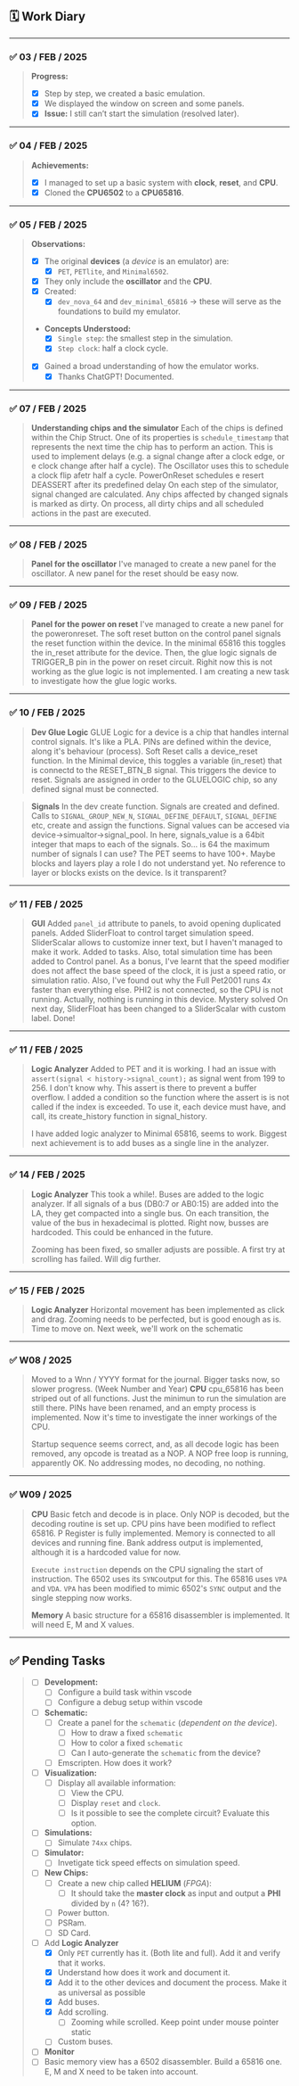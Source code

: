 ## 🗓️ Work Diary

---

### ✅ **03 / FEB / 2025**
> **Progress:**
> - [x] Step by step, we created a basic emulation.
> - [x] We displayed the window on screen and some panels.
> - [x] **Issue:** I still can’t start the simulation (resolved later).

---

### ✅ **04 / FEB / 2025**
> **Achievements:**
> - [x] I managed to set up a basic system with **clock**, **reset**, and **CPU**.
> - [x] Cloned the **CPU6502** to a **CPU65816**.

---

### ✅ **05 / FEB / 2025**
> **Observations:**
> - [x] The original **devices** (a *device* is an emulator) are:
>   - [x] `PET`, `PETlite`, and `Minimal6502`.
> - [x] They only include the **oscillator** and the **CPU**.
> - [x] Created:
>   - [x] `dev_nova_64` and `dev_minimal_65816` → these will serve as the foundations to build my emulator.
> - **Concepts Understood:**
>   - [x] `Single step`: the smallest step in the simulation.
>   - [x] `Step clock`: half a clock cycle.
> - [x] Gained a broad understanding of how the emulator works.
>   - [x] Thanks ChatGPT! Documented.

---

### ✅ **07 / FEB / 2025**
> **Understanding chips and the simulator**
> Each of the chips is defined within the Chip Struct. One of its properties is `schedule_timestamp` that represents the next time the chip has to perform an action. This is used to implement delays (e.g. a signal change after a clock edge, or e clock change after half a cycle).
> The Oscillator uses this to schedule a clock flip afetr half a cycle. PowerOnReset schedules e resert DEASSERT after its predefined delay
> On each step of the simulator, signal changed are calculated. Any chips affected by changed signals is marked as dirty. On process, all dirty chips and all scheduled actions in the past are executed.

---

### ✅ **08 / FEB / 2025**
> **Panel for the oscillator**
> I've managed to create a new panel for the oscillator. A new panel for the reset should be easy now.

---

### ✅ **09 / FEB / 2025**
> **Panel for the power on reset**
> I've managed to create a new panel for the poweronreset. The soft reset button on the control panel signals the reset function within the device. In the minimal 65816 this toggles the in_reset attribute for the device. Then, the glue logic signals de TRIGGER_B pin in the power on reset circuit. Righit now this is not working as the glue logic is not implemented. I am creating a new task to investigate how the glue logic works.

---

### ✅ **10 / FEB / 2025**
> **Dev Glue Logic**
> GLUE Logic for a device is a chip that handles internal control signals. It's like a PLA. PINs are defined within the device, along it's behaviour (process). Soft Reset calls a device_reset function. In the Minimal device, this toggles a variable (in_reset) that is connectd to the RESET_BTN_B signal. This triggers the device to reset. Signals are assigned in order to the GLUELOGIC chip, so any defined signal must be connected.

> **Signals**
> In the dev create function. Signals are created and defined. Calls to `SIGNAL_GROUP_NEW_N`, `SIGNAL_DEFINE_DEFAULT`, `SIGNAL_DEFINE` etc, create and assign the functions. Signal values can be accesed via device->simualtor->signal_pool. In here, signals_value is a 64bit integer that maps to each of the signals. So... is 64 the maximum number of signals I can use? The PET seems to have 100+. Maybe blocks and layers play a role I do not understand yet. No reference to layer or blocks exists on the device. Is it transparent?

---

### ✅ **11 / FEB / 2025**
> **GUI**
> Added `panel_id` attribute to panels, to avoid opening duplicated panels. Added SliderFloat to control target simulation speed. SliderScalar allows to customize inner text, but I haven't managed to make it work. Added to tasks.
> Also, total simulation time has been added to Control panel. As a bonus, I've learnt that the speed modifier does not affect the base speed of the clock, it is just a speed ratio, or simulation ratio. 
> Also, I've found out why the Full Pet2001 runs 4x faster than everything else. PHI2 is not connected, so the CPU is not running. Actually, nothing is running in this device. Mystery solved
> On next day, SliderFloat has been changed to a SliderScalar with custom label. Done! 


---

### ✅ **11 / FEB / 2025**
> **Logic Analyzer**
> Added to PET and it is working. I had an issue with `assert(signal < history->signal_count);` as signal went from 199 to 256. I don't know why. This assert is there to prevent a buffer overflow. I added a condition so the function where the assert is is not called if the index is exceeded. 
> To use it, each device must have, and call, its create_history function in signal_history. 
>
> I have added logic analyzer to Minimal 65816, seems to work. Biggest next achievement is to add buses as a single line in the analyzer.
>

---

### ✅ **14 / FEB / 2025**
> **Logic Analyzer**
> This took a while!. Buses are added to the logic analyzer. If all signals of a bus (DB0:7 or AB0:15) are added into the LA, they get compacted into a single bus. On each transition, the value of the bus in hexadecimal is plotted. Right now, busses are hardcoded. This could be enhanced in the future. 
>
> Zooming has been fixed, so smaller adjusts are possible. A first try at scrolling has failed. Will dig further.

---

### ✅ **15 / FEB / 2025**
> **Logic Analyzer**
> Horizontal movement has been implemented as click and drag. Zooming needs to be perfected, but is good enough as is. Time to move on. Next week, we'll work on the schematic

---

### ✅ **W08 / 2025**
> Moved to a Wnn / YYYY format for the journal. Bigger tasks now, so slower progress. (Week Number and Year)
> **CPU**
> cpu_65816 has been striped out of all functions. Just the minimun to run the simulation are still there. PINs have been renamed, and an empty process is implemented. Now it's time to investigate the inner workings of the CPU.
>
> Startup sequence seems correct, and, as all decode logic has been removed, any opcode is treatad as a NOP. A NOP free loop is running, apparently OK. No addressing modes, no decoding, no nothing. 

---

### ✅ **W09 / 2025**
> **CPU**
> Basic fetch and decode is in place. Only NOP is decoded, but the decoding routine is set up. CPU pins have been modified to reflect 65816. P Register is fully implemented. Memory is connected to all devices and running fine. Bank address output is implemented, although it is a hardcoded value for now.
>
> `Execute instruction` depends on the CPU signaling the start of instruction. The 6502 uses its `SYNC`output for this. The 65816 uses `VPA` and `VDA`. `VPA` has been modified to mimic 6502's `SYNC` output and the single stepping now works.
>
> **Memory**
> A basic structure for a 65816 disassembler is implemented. It will need E, M and X values. 

---

## ✅ **Pending Tasks**

> - [ ] **Development:**
>   - [ ] Configure a build task within vscode
>   - [ ] Configure a debug setup within vscode
> 
> - [ ] **Schematic:**
>   - [ ] Create a panel for the `schematic` (*dependent on the device*).
>     - [ ] How to draw a fixed `schematic`
>     - [ ] How to color a fixed `schematic`
>     - [ ] Can I auto-generate the `schematic` from the device?
>   - [ ] Emscripten. How does it work?
> 
> - [ ] **Visualization:**
>   - [ ] Display all available information:
>     - [ ] View the CPU.
>     - [ ] Display `reset` and `clock`.
>     - [ ] Is it possible to see the complete circuit? Evaluate this option.
> 
> - [ ] **Simulations:**
>   - [ ] Simulate `74xx` chips.
> 
> - [ ] **Simulator:**
>   - [ ] Invetigate tick speed effects on simulation speed.
>
> - [ ] **New Chips:**
>   - [ ] Create a new chip called **HELIUM** (*FPGA*):
>     - [ ] It should take the **master clock** as input and output a **PHI** divided by `n` (4? 16?).
>   - [ ] Power button.
>   - [ ] PSRam.
>   - [ ] SD Card.
> 
> - [ ] Add **Logic Analyzer**
>   - [x] Only `PET` currently has it. (Both lite and full). Add it and verify that it works.
>   - [x] Understand how does it work and document it.
>   - [x] Add it to the other devices and document the process. Make it as universal as possible
>   - [x] Add buses.
>   - [x] Add scrolling.
>     -  [ ] Zooming while scrolled. Keep point under mouse pointer static
>   - [ ] Custom buses. 
>
>  - [ ] **Monitor**
>   - [ ] Basic memory view has a 6502 disassembler. Build a 65816 one. E, M and X need to be taken into account.
